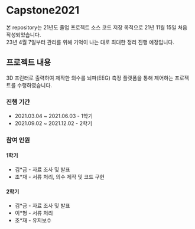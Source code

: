 # Capstone2021 
본 repository는 21년도 졸업 프로젝트 소스 코드 저장 목적으로 21년 11월 15일 처음 작성되었습니다.  
23년 4월 7일부터 관리를 위해 기억이 나는 대로 최대한 정리 진행 예정입니다.

## 프로젝트 내용
3D 프린터로 출력하여 제작한 의수를 뇌파(EEG) 측정 플랫폼을 통해 제어하는 프로젝트를 수행하였습니다.

### 진행 기간
* 2021.03.04 ~ 2021.06.03 - 1학기  
* 2021.09.02 ~ 2021.12.02 - 2학기

### 참여 인원
#### 1학기
* 김\*금 - 자료 조사 및 발표  
* 조\*재 - 서류 처리, 의수 제작 및 코드 구현
#### 2학기
* 김\*금 - 자료 조사 및 발표  
* 이\*형 - 서류 처리  
* 조\*재 - 유지보수
